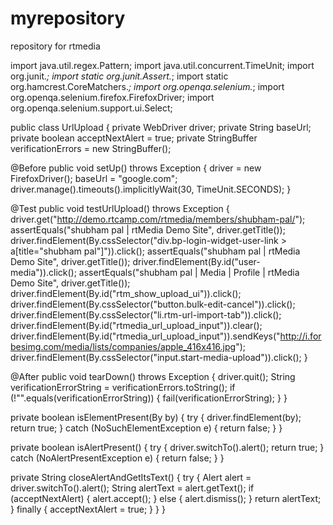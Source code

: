 # myrepository
repository for rtmedia

import java.util.regex.Pattern;
import java.util.concurrent.TimeUnit;
import org.junit.*;
import static org.junit.Assert.*;
import static org.hamcrest.CoreMatchers.*;
import org.openqa.selenium.*;
import org.openqa.selenium.firefox.FirefoxDriver;
import org.openqa.selenium.support.ui.Select;

public class UrlUpload {
  private WebDriver driver;
  private String baseUrl;
  private boolean acceptNextAlert = true;
  private StringBuffer verificationErrors = new StringBuffer();

  @Before
  public void setUp() throws Exception {
    driver = new FirefoxDriver();
    baseUrl = "google.com";
    driver.manage().timeouts().implicitlyWait(30, TimeUnit.SECONDS);
  }

  @Test
  public void testUrlUpload() throws Exception {
    driver.get("http://demo.rtcamp.com/rtmedia/members/shubham-pal/");
    assertEquals("shubham pal | rtMedia Demo Site", driver.getTitle());
    driver.findElement(By.cssSelector("div.bp-login-widget-user-link > a[title=\"shubham pal\"]")).click();
    assertEquals("shubham pal | rtMedia Demo Site", driver.getTitle());
    driver.findElement(By.id("user-media")).click();
    assertEquals("shubham pal | Media | Profile | rtMedia Demo Site", driver.getTitle());
    driver.findElement(By.id("rtm_show_upload_ui")).click();
    driver.findElement(By.cssSelector("button.bulk-edit-cancel")).click();
    driver.findElement(By.cssSelector("li.rtm-url-import-tab")).click();
    driver.findElement(By.id("rtmedia_url_upload_input")).clear();
    driver.findElement(By.id("rtmedia_url_upload_input")).sendKeys("http://i.forbesimg.com/media/lists/companies/apple_416x416.jpg");
    driver.findElement(By.cssSelector("input.start-media-upload")).click();
  }

  @After
  public void tearDown() throws Exception {
    driver.quit();
    String verificationErrorString = verificationErrors.toString();
    if (!"".equals(verificationErrorString)) {
      fail(verificationErrorString);
    }
  }

  private boolean isElementPresent(By by) {
    try {
      driver.findElement(by);
      return true;
    } catch (NoSuchElementException e) {
      return false;
    }
  }

  private boolean isAlertPresent() {
    try {
      driver.switchTo().alert();
      return true;
    } catch (NoAlertPresentException e) {
      return false;
    }
  }

  private String closeAlertAndGetItsText() {
    try {
      Alert alert = driver.switchTo().alert();
      String alertText = alert.getText();
      if (acceptNextAlert) {
        alert.accept();
      } else {
        alert.dismiss();
      }
      return alertText;
    } finally {
      acceptNextAlert = true;
    }
  }
}
